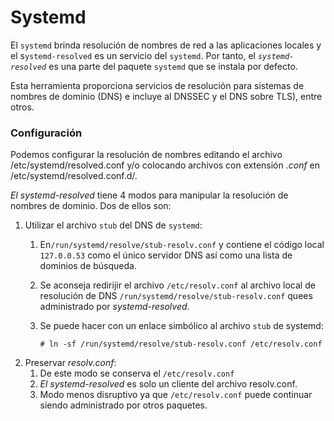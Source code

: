 # Systemd

El `systemd` brinda resolución de nombres de red a las aplicaciones locales y el s`ystemd-resolved` es un servicio del `systemd`. Por tanto, el _`systemd-resolved`_ es una parte del paquete `systemd` que se instala por defecto.

Esta herramienta proporciona servicios de resolución para sistemas de nombres de dominio (DNS) e incluye al DNSSEC y el DNS sobre TLS), entre otros.

### Configuración

Podemos configurar la resolución de nombres editando el archivo /etc/systemd/resolved.conf y/o colocando archivos con extensión _.conf_ en /etc/systemd/resolved.conf.d/.&#x20;

_El systemd-resolved_ tiene 4 modos  para manipular la resolución de nombres de dominio. Dos de ellos son:

1. Utilizar el archivo `stub` del DNS de `systemd`:&#x20;
   1. En`/run/systemd/resolve/stub-resolv.conf` y contiene el código local `127.0.0.53` como el único servidor DNS así como una lista de dominios de búsqueda.
   2. Se aconseja redirijir el archivo `/etc/resolv.conf` al archivo local de resolución de DNS `/run/systemd/resolve/stub-resolv.conf` quees administrado por _systemd-resolved_.&#x20;
   3.  Se puede hacer con un enlace simbólico al archivo `stub` de systemd:

       ```
       # ln -sf /run/systemd/resolve/stub-resolv.conf /etc/resolv.conf
       ```
2. Preservar _resolv.conf_:&#x20;
   1. De este modo se conserva el `/etc/resolv.conf`
   2. _El systemd-resolved_ es solo un cliente del archivo resolv.conf.&#x20;
   3. Modo menos disruptivo ya que `/etc/resolv.conf` puede continuar siendo administrado por otros paquetes.

